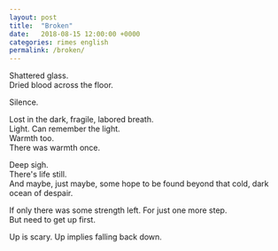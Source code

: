 ```yaml
---
layout: post
title:  "Broken"
date:   2018-08-15 12:00:00 +0000
categories: rimes english
permalink: /broken/
---
```

Shattered glass.<br/>
Dried blood across the floor.

Silence.

Lost in the dark, fragile, labored breath.<br/>
Light. Can remember the light.<br/>
Warmth too.<br/>
There was warmth once.

Deep sigh.<br/>
There's life still.<br/>
And maybe, just maybe, some hope to be found beyond that cold, dark ocean of despair.

If only there was some strength left. For just one more step.<br/>
But need to get up first.

Up is scary. Up implies falling back down.